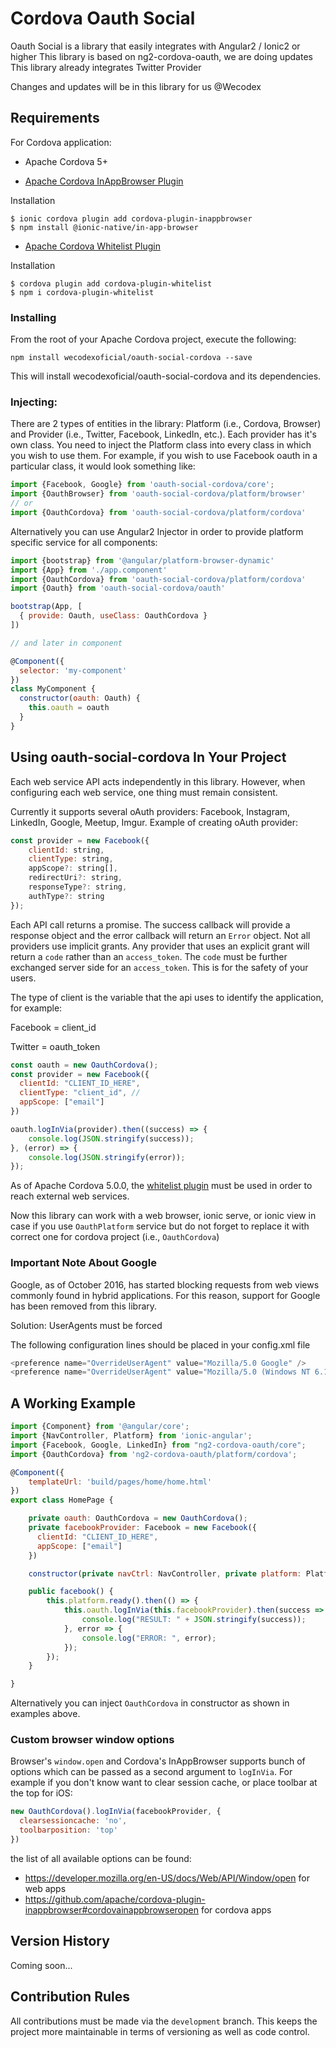 
# Cordova Oauth Social

Oauth Social is a library that easily integrates with Angular2 / Ionic2 or higher
This library is based on ng2-cordova-oauth, we are doing updates
This library already integrates Twitter Provider

Changes and updates will be in this library for us @Wecodex



## Requirements

For Cordova application:
* Apache Cordova 5+


* [Apache Cordova InAppBrowser Plugin](https://ionicframework.com/docs/native/in-app-browser)

Installation
```
$ ionic cordova plugin add cordova-plugin-inappbrowser
$ npm install @ionic-native/in-app-browser
```



* [Apache Cordova Whitelist Plugin](https://github.com/apache/cordova-plugin-whitelist)

Installation
```
$ cordova plugin add cordova-plugin-whitelist
$ npm i cordova-plugin-whitelist
```





### Installing

From the root of your Apache Cordova project, execute the following:

```
npm install wecodexoficial/oauth-social-cordova --save
```

This will install wecodexoficial/oauth-social-cordova and its dependencies.

### Injecting:

There are 2 types of entities in the library: Platform (i.e., Cordova, Browser) and Provider (i.e., Twitter, Facebook, LinkedIn, etc.). Each provider has it's own class.
You need to inject the Platform class into every class in which you wish to use them. For example, if you wish to use Facebook oauth in a particular class, it would look something like:

```javascript
import {Facebook, Google} from 'oauth-social-cordova/core';
import {OauthBrowser} from 'oauth-social-cordova/platform/browser'
// or
import {OauthCordova} from 'oauth-social-cordova/platform/cordova'
```

Alternatively you can use Angular2 Injector in order to provide platform specific service for all components:
```js
import {bootstrap} from '@angular/platform-browser-dynamic'
import {App} from './app.component'
import {OauthCordova} from 'oauth-social-cordova/platform/cordova'
import {Oauth} from 'oauth-social-cordova/oauth'

bootstrap(App, [
  { provide: Oauth, useClass: OauthCordova }
])

// and later in component

@Component({
  selector: 'my-component'
})
class MyComponent {
  constructor(oauth: Oauth) {
    this.oauth = oauth
  }
}
```


## Using oauth-social-cordova In Your Project

Each web service API acts independently in this library.  However, when configuring each web service, one thing must remain consistent.

Currently it supports several oAuth providers: Facebook, Instagram, LinkedIn, Google, Meetup, Imgur. Example of creating oAuth provider:

```js
const provider = new Facebook({
    clientId: string,
    clientType: string,
    appScope?: string[],
    redirectUri?: string,
    responseType?: string,
    authType?: string
});
```

Each API call returns a promise.  The success callback will provide a response object and the error callback will return an `Error` object.  Not all providers use implicit grants.  Any provider that uses an explicit grant will return a `code` rather than an `access_token`.  The `code` must be
further exchanged server side for an `access_token`.  This is for the safety of your users.


The type of client is the variable that the api uses to identify the application, for example:

Facebook = client_id

Twitter = oauth_token


```js
const oauth = new OauthCordova();
const provider = new Facebook({
  clientId: "CLIENT_ID_HERE",
  clientType: "client_id", //
  appScope: ["email"]
})

oauth.logInVia(provider).then((success) => {
    console.log(JSON.stringify(success));
}, (error) => {
    console.log(JSON.stringify(error));
});
```

As of Apache Cordova 5.0.0, the [whitelist plugin](https://blog.nraboy.com/2015/05/whitelist-external-resources-for-use-in-ionic-framework/) must be used in order to reach external web services.

Now this library can work with a web browser, ionic serve, or ionic view in case if you use `OauthPlatform` service but do not forget to replace it with correct one for cordova project (i.e., `OauthCordova`)

### Important Note About Google

Google, as of October 2016, has started blocking requests from web views commonly found in hybrid applications. For this reason, support for Google has been removed from this library.

Solution:
UserAgents must be forced

The following configuration lines should be placed in your config.xml file

```js
<preference name="OverrideUserAgent" value="Mozilla/5.0 Google" />
<preference name="OverrideUserAgent" value="Mozilla/5.0 (Windows NT 6.1) AppleWebKit/537.36 (KHTML, like Gecko) Chrome/41.0.2228.0 Safari/537.36" />
```


## A Working Example

```javascript
import {Component} from '@angular/core';
import {NavController, Platform} from 'ionic-angular';
import {Facebook, Google, LinkedIn} from "ng2-cordova-oauth/core";
import {OauthCordova} from 'ng2-cordova-oauth/platform/cordova';

@Component({
    templateUrl: 'build/pages/home/home.html'
})
export class HomePage {

    private oauth: OauthCordova = new OauthCordova();
    private facebookProvider: Facebook = new Facebook({
      clientId: "CLIENT_ID_HERE",
      appScope: ["email"]
    })

    constructor(private navCtrl: NavController, private platform: Platform) { }

    public facebook() {
        this.platform.ready().then(() => {
            this.oauth.logInVia(this.facebookProvider).then(success => {
                console.log("RESULT: " + JSON.stringify(success));
            }, error => {
                console.log("ERROR: ", error);
            });
        });
    }

}
```
Alternatively you can inject `OauthCordova` in constructor as shown in examples above.

### Custom browser window options

Browser's `window.open` and Cordova's InAppBrowser supports bunch of options which can be passed as a second argument to `logInVia`. For example if you don't know want to clear session cache, or place toolbar at the top for iOS:
```js
new OauthCordova().logInVia(facebookProvider, {
  clearsessioncache: 'no',
  toolbarposition: 'top'
})
```

the list of all available options can be found:
* https://developer.mozilla.org/en-US/docs/Web/API/Window/open for web apps
* https://github.com/apache/cordova-plugin-inappbrowser#cordovainappbrowseropen for cordova apps


## Version History

Coming soon...


## Contribution Rules

All contributions must be made via the `development` branch.  This keeps the project more maintainable in terms of versioning as well as code control.


